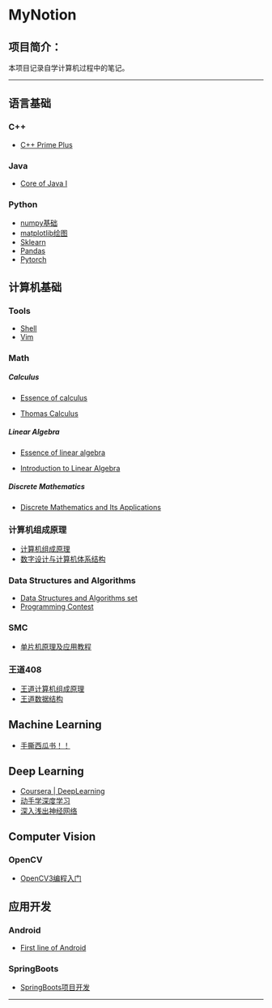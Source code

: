 # MyNotion
## 项目简介：
本项目记录自学计算机过程中的笔记。

---

## 语言基础

### C++

* [C++ Prime Plus](./C++/C++%20Prime%20Plus/C++%20Prime%20Plus)

### Java

* [Core of Java I](./Java/Java核心技术/Java核心思想)

### Python

* [numpy基础](./Python/numpy)
* [matplotlib绘图](./Python/matplotlib)
* [Sklearn](./Python/Sklearn)
* [Pandas](./Python/Pandas)
* [Pytorch](./Python/Pytorch)

## 计算机基础

### Tools

* [Shell](./Linux/Tools/Shell)
* [Vim](./Linux/Tools/Vim)

### Math 

##### Calculus

* [Essence of calculus]()

* [Thomas Calculus]()

##### Linear Algebra

* [Essence of linear algebra](./Math/Essence%20of%20linear%20algebra)

* [Introduction to Linear Algebra](./Math/Introduction%20to%20Linear%20Algebra)

##### Discrete Mathematics

* [Discrete Mathematics and Its Applications](./Discrete%20Mathematics/离散数学及其应用/离散数学及其应用)

### 计算机组成原理

* [计算机组成原理](./计组/计算机组成原理/计算机组成原理)
* [数字设计与计算机体系结构](./计组/数字设计与计算机体系结构/数字设计与计算机结构体系)

### Data Structures and Algorithms

* [Data Structures and Algorithms set](./Data%20Structures%20and%20Algorithms/Algorithm_set)
* [Programming Contest](./Data%20Structures%20and%20Algorithms/Contest)

### SMC

* [单片机原理及应用教程](./SCM/单片机原理及应用教程/单片机原理及应用教程)

### 王道408

* [王道计算机组成原理](./王道/计组)
* [王道数据结构](./王道/数据结构)

## Machine Learning

* [手撕西瓜书！！](./MachineLearning/机器学习周志华)

## Deep Learning

* [Coursera | DeepLearning](./DeepLearning/吴恩达深度学习/吴恩达深度学习)
* [动手学深度学习](./DeepLearning/动手学深度学习)
* [深入浅出神经网络](./DeepLearning/深入浅出图神经网络)

## Computer Vision

### OpenCV

* [OpenCV3编程入门](./openCV/openCV编程入门/openCV3编程入门)

## 应用开发


### Android

* [First line of Android](./Android/FIirstLineOfAndroid/第一行代码Android)

### SpringBoots

* [SpringBoots项目开发]()

---

